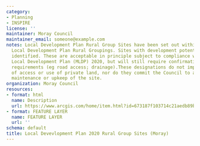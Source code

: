 ```yaml
---
category:
- Planning
- INSPIRE
license: ''
maintainer: Moray Council
maintainer_email: someone@example.com
notes: Local Development Plan Rural Group Sites have been set out within many of the
  Local Development Plan Rural Groupings. Sites with development potential have been
  identified. These are acceptable in principle subject to compliance with the Moray
  Local Development Plan (MLDP) 2020, but will still require confirmation of technical
  requirements (eg road access; drainage).These designations do not imply any right
  of access or use of private land, nor do they commit the Council to any form of
  maintenance or upkeep of the site.
organization: Moray Council
resources:
- format: html
  name: Description
  url: https://www.arcgis.com/home/item.html?id=673187f103714c21aedb89b723351944
- format: FEATURE LAYER
  name: FEATURE LAYER
  url: ''
schema: default
title: Local Devevlopment Plan 2020 Rural Group Sites (Moray)
---
```

